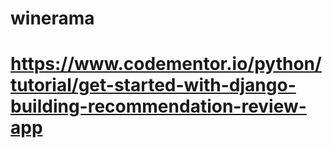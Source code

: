 # winerama
# https://www.codementor.io/python/tutorial/get-started-with-django-building-recommendation-review-app
